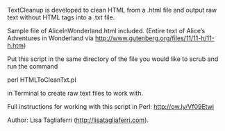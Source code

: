 TextCleanup is developed to clean HTML from a .html file and output raw text without HTML tags into a .txt file. 

Sample file of AliceInWonderland.html included.
(Entire text of Alice’s Adventures in Wonderland via http://www.gutenberg.org/files/11/11-h/11-h.htm) 

Put this script in the same directory of the file you would like to scrub and run the command 

perl HTMLToCleanTxt.pl

in Terminal to create raw text files to work with.

Full instructions for working with this script in Perl: http://ow.ly/Vf09Etwi

Author: Lisa Tagliaferri (http://lisatagliaferri.com).
